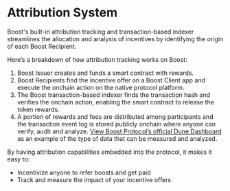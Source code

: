 # Attribution System

Boost's built-in attribution tracking and transaction-based indexer streamlines the allocation and analysis of incentives by identifying the origin of each Boost Recipient.&#x20;

Here’s a breakdown of how attribution tracking works on Boost:

1. Boost Issuer creates and funds a smart contract with rewards.
2. Boost Recipients find the incentive offer on a Boost Client app and execute the onchain action on the native protocol platform.
3. The Boost transaction-based indexer finds the transaction hash and verifies the onchain action, enabling the smart contract to release the token rewards.
4. A portion of rewards and fees are distributed among participants and the transaction event log is stored publicly onchain where anyone can verify, audit and analyze.  [View Boost Protocol’s official Dune Dashboard](https://dune.com/rabbithole/quest-protocol-dashboard) as an example of the type of data that can be measured and analyzed.

By having attribution capabilities embedded into the protocol, it makes it easy to:

* Incentivize anyone to refer boosts and get paid
* Track and measure the impact of your incentive offers
